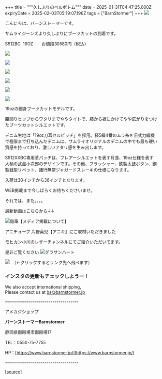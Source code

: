 +++
title = """久しぶりのベルボトム"""
date = 2025-01-31T04:47:25.000Z
expiryDate = 2025-02-03T05:19:07.196Z
tags = ["BarnStormer"]
+++
[![](https://stat.ameba.jp/user_images/20231023/16/barnstormer-go/b2/03/p/o0420015015354743273.png)](https://ameblo.jp/barnstormer-go/entry-12825670498.html)

こんにちは、バーンストーマーです。

サムライジーンズより久しぶりにブーツカットの到着です。

S512BC  19OZ　　お値段30580円（税込）

[![](https://stat.ameba.jp/user_images/20250131/13/barnstormer-go/ab/6d/j/o0466070015539028381.jpg)](https://stat.ameba.jp/user_images/20250131/13/barnstormer-go/ab/6d/j/o0466070015539028381.jpg)

[![](https://stat.ameba.jp/user_images/20250131/13/barnstormer-go/19/67/j/o0466070015539028383.jpg)](https://stat.ameba.jp/user_images/20250131/13/barnstormer-go/19/67/j/o0466070015539028383.jpg)

[![](https://stat.ameba.jp/user_images/20250131/13/barnstormer-go/2e/82/j/o0466070015539030758.jpg)](https://stat.ameba.jp/user_images/20250131/13/barnstormer-go/2e/82/j/o0466070015539030758.jpg)

[![](https://stat.ameba.jp/user_images/20250131/13/barnstormer-go/32/a5/j/o0466070015539028386.jpg)](https://stat.ameba.jp/user_images/20250131/13/barnstormer-go/32/a5/j/o0466070015539028386.jpg)

[![](https://stat.ameba.jp/user_images/20250131/13/barnstormer-go/ce/55/j/o0466070015539028389.jpg)](https://stat.ameba.jp/user_images/20250131/13/barnstormer-go/ce/55/j/o0466070015539028389.jpg)

[![](https://stat.ameba.jp/user_images/20250131/13/barnstormer-go/f6/29/j/o0466070015539028392.jpg)](https://stat.ameba.jp/user_images/20250131/13/barnstormer-go/f6/29/j/o0466070015539028392.jpg)

19ozの細身ブーツカットモデルです。  
  
腰回りヒップからワタリまでややタイトで、膝から裾にかけてやや広がりをつけたブーツカットシルエットです。  
  
デニム生地は「19oz刀耳セルビッチ」を採用。経5緯4番のムラ糸を旧式力織機で極限まで打ち込んだデニムは、サムライオリジナルのデニムの中でも最も硬い質感を持っており、激しいアタリ感を生み出します。  
  
S512XXBC専用革パッチは、フレアーシルエットを表す月食、19oz仕様を表す大柄の武蔵小次郎のデザインです。その他、フラッシャー、鉄製太鼓ボタン、銅製銭型リベット、諸行無常ジャガードスレーキの仕様になります。

入荷は30インチから36インチとなります。

WEB掲載まで今しばらくお待ちくださいませ。

それでは、また。。。。

最新動画はこちらから↓↓

![鉛筆](https://stat100.ameba.jp/blog/ucs/img/char/char3/519.png)【メディア掲載について】

アニチューブ 片野英児【アニキ】にご取材いただきました

モヒカン小川のレザーチャンネルにてご紹介いただいてます。

是非ご覧ください ![グラサンハート](https://stat100.ameba.jp/blog/ucs/img/char/char3/148.png)

[![](https://stat.ameba.jp/user_images/20230412/16/barnstormer-go/6a/23/p/o0108010815269242493.png)](https://www.instagram.com/barnstormer_daily/)　（←クリックするとリンク先へ飛べます）

### インスタの更新もチェックしようー！

We also accept international shipping,  
Please contact us at bs@barnstormer.jp

**\-------------------------------------**

アメカジショップ

**バーンストーマーBarnstormer**

静岡県御殿場市御殿場17

TEL：0550-75-7755

HP：[https://www.barnstormer.jp/](https://www.barnstormer.jp/)

**\-------------------------------------**

[[source]](https://ameblo.jp/barnstormer-go/entry-12884560011.html)
